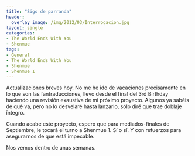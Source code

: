 ```yaml
---
title: "Sigo de parranda"
header:
  overlay_image: /img/2012/03/Interrogacion.jpg
layout: single
categories:
- The World Ends With You
- Shenmue
tags:
- General
- The World Ends With You
- Shenmue
- Shenmue I
---
```

Actualizaciones breves hoy. No me he ido de vacaciones precisamente en lo que 
son las fantraducciones, llevo desde el final del 3rd Birthday haciendo una 
revisión exaustiva de mi próximo proyecto. Algunos ya sabéis de qué va, pero 
no lo desvelaré hasta lanzarlo, sólo diré que trae doblaje íntegro.

Cuando acabe este proyecto, espero que para mediados-finales de Septiembre, 
le tocará el turno a Shenmue 1. Sí o sí. Y con refuerzos para asegurarnos de 
que está impecable.

Nos vemos dentro de unas semanas.
